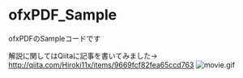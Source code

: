 # ofxPDF_Sample
ofxPDFのSampleコードです

解説に関してはQiitaに記事を書いてみました-> http://qiita.com/Hiroki11x/items/9669fcf82fea65ccd763
![movie.gif](https://qiita-image-store.s3.amazonaws.com/0/56510/3d9b05cc-5d3f-4652-2b63-ac421c501ecf.gif)


